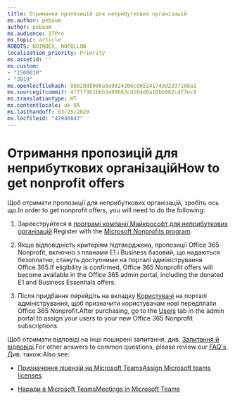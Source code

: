 ```yaml
---
title: Отримання пропозицій для неприбуткових організацій
ms.author: pebaum
author: pebaum
ms.audience: ITPro
ms.topic: article
ROBOTS: NOINDEX, NOFOLLOW
localization_priority: Priority
ms.assetid: ''
ms.custom:
- "1500010"
- "3819"
ms.openlocfilehash: 8b82dd8900a5e9824206cd05241743d2337108a1
ms.sourcegitcommit: 4f7ff981bbb3a98663cd164d0a10bb082cdf7ec9
ms.translationtype: HT
ms.contentlocale: uk-UA
ms.lasthandoff: 03/25/2020
ms.locfileid: "42946847"
---
```

# <a name="how-to-get-nonprofit-offers"></a><span data-ttu-id="a00d4-102">Отримання пропозицій для неприбуткових організацій</span><span class="sxs-lookup"><span data-stu-id="a00d4-102">How to get nonprofit offers</span></span>

<span data-ttu-id="a00d4-103">Щоб отримати пропозиції для неприбуткових організацій, зробіть ось що.</span><span class="sxs-lookup"><span data-stu-id="a00d4-103">In order to get nonprofit offers, you will need to do the following:</span></span>

1. <span data-ttu-id="a00d4-104">Зареєструйтеся в [програмі компанії Майкрософт для неприбуткових організацій](https://go.microsoft.com/fwlink/p/?linkid=2008962).</span><span class="sxs-lookup"><span data-stu-id="a00d4-104">Register with the [Microsoft Nonprofits program](https://go.microsoft.com/fwlink/p/?linkid=2008962).</span></span>

2. <span data-ttu-id="a00d4-105">Якщо відповідність критеріям підтверджена, пропозиції Office 365 Nonprofit, включно з планами E1 і Business базовий, що надаються безоплатно, стануть доступними на порталі адміністрування Office 365.</span><span class="sxs-lookup"><span data-stu-id="a00d4-105">If eligibility is confirmed, Office 365 Nonprofit offers will become available in the Office 365 admin portal, including the donated E1 and Business Essentials offers.</span></span>

3. <span data-ttu-id="a00d4-106">Після придбання перейдіть на вкладку [Користувачі](https://admin.microsoft.com/Adminportal/Home#/users) на порталі адміністрування, щоб призначити користувачам нові передплати Office 365 Nonprofit.</span><span class="sxs-lookup"><span data-stu-id="a00d4-106">After purchasing, go to the [Users](https://admin.microsoft.com/Adminportal/Home#/users) tab in the admin portal to assign your users to your new Office 365 Nonprofit subscriptions.</span></span>

<span data-ttu-id="a00d4-107">Щоб отримати відповіді на інші поширені запитання, див. [Запитання й відповіді](https://www.microsoft.com/microsoft-365/nonprofit/office-365-nonprofit#coreui-heading-67lnrlz).</span><span class="sxs-lookup"><span data-stu-id="a00d4-107">For other answers to common questions, please review our [FAQ's](https://www.microsoft.com/microsoft-365/nonprofit/office-365-nonprofit#coreui-heading-67lnrlz).</span></span> <span data-ttu-id="a00d4-108">Див. також:</span><span class="sxs-lookup"><span data-stu-id="a00d4-108">Also see:</span></span>

- [<span data-ttu-id="a00d4-109">Призначення ліцензій на Microsoft Teams</span><span class="sxs-lookup"><span data-stu-id="a00d4-109">Assign Microsoft teams licenses</span></span>](https://docs.microsoft.com/MicrosoftTeams/assign-teams-licenses)

- [<span data-ttu-id="a00d4-110">Наради в Microsoft Teams</span><span class="sxs-lookup"><span data-stu-id="a00d4-110">Meetings in Microsoft Teams</span></span>](https://docs.microsoft.com/MicrosoftTeams/tutorial-meetings-in-teams)
